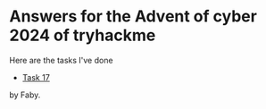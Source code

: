 # Answers for the Advent of cyber 2024 of tryhackme 

Here are the tasks I've done

- [Task 17](https://github.com/faniajime/advent_of_cyber_2024/blob/main/advent_of_cyber_task_17.md)









by Faby.
